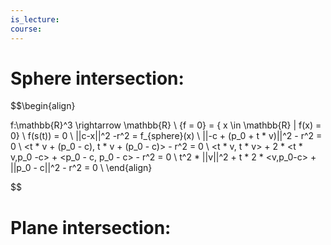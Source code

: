 ```yaml
---
is_lecture: 
course:
---
```

# Sphere intersection:
$$\begin{align}


f:\mathbb{R}^3 \rightarrow \mathbb{R} \\
\{f = 0\} = \{ x \in \mathbb{R} | f(x) = 0\} \\
f(s(t)) = 0  \\ 
||c-x||^2 -r^2 = f_{sphere}(x) \\
||-c + (p_0 + t * v)||^2 - r^2 = 0 \\
<t * v + (p_0 - c), t * v + (p_0 - c)> - r^2 = 0 \\
<t * v, t * v> + 2 * <t * v,p_0 -c> + <p_0 - c, p_0 - c> - r^2 = 0 \\
t^2 * ||v||^2 + t * 2 * <v,p_0-c> + ||p_0 - c||^2 - r^2 = 0 \\
\end{align}

$$
# Plane intersection:
